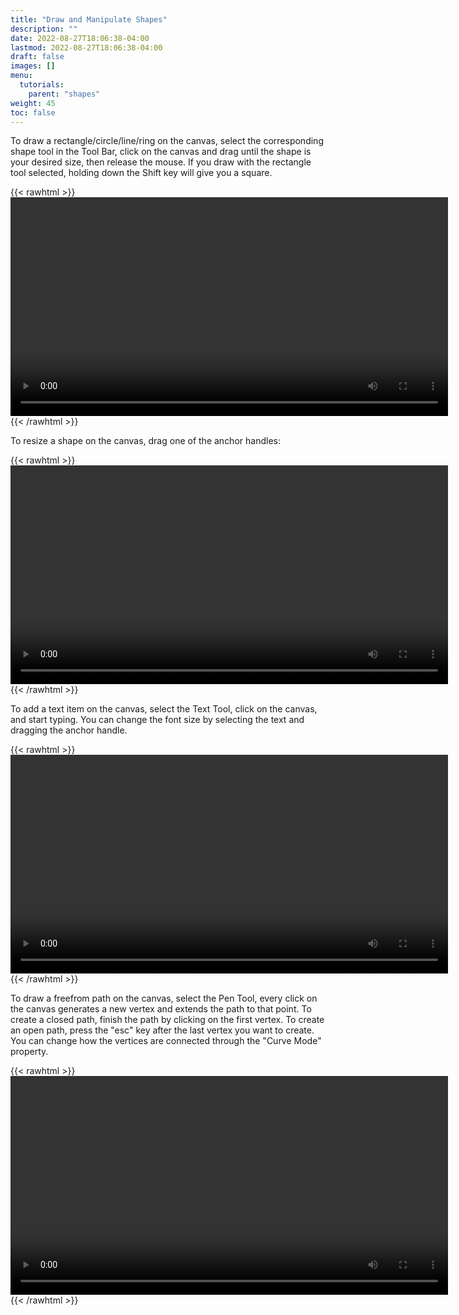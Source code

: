```yaml
---
title: "Draw and Manipulate Shapes"
description: ""
date: 2022-08-27T18:06:38-04:00
lastmod: 2022-08-27T18:06:38-04:00
draft: false
images: []
menu:
  tutorials:
    parent: "shapes"
weight: 45
toc: false
---
```


To draw a rectangle/circle/line/ring on the canvas, select the corresponding shape tool in the Tool Bar, click on the canvas and drag until the shape is your desired size, then release the mouse. If you draw with the rectangle tool selected, holding down the Shift key will give you a square.

{{< rawhtml >}} 
<video width=700px class="tutorial-video" controls>
    <source src="/videos/draw.mov" type="video/mp4">
    Your browser does not support the video tag.  
</video>
{{< /rawhtml >}}


<!-- ; if you draw with the ellipse tool selected, holding down the Shift key will give you a circle. -->
To resize a shape on the canvas, drag one of the anchor handles:

{{< rawhtml >}} 
<video width=700px class="tutorial-video" controls>
    <source src="/videos/resize.mov" type="video/mp4">
    Your browser does not support the video tag.  
</video>
{{< /rawhtml >}}

To add a text item on the canvas, select the Text Tool, click on the canvas, and start typing. You can change the font size by selecting the text and dragging the anchor handle. 

{{< rawhtml >}} 
<video width=700px class="tutorial-video" controls>
    <source src="/videos/text.mov" type="video/mp4">
    Your browser does not support the video tag.  
</video>
{{< /rawhtml >}}

To draw a freefrom path on the canvas, select the Pen Tool, every click on the canvas generates a new vertex and extends the path to that point. To create a closed path, finish the path by clicking on the first vertex. To create an open path, press the "esc" key after the last vertex you want to create. You can change how the vertices are connected through the "Curve Mode" property.

{{< rawhtml >}} 
<video width=700px class="tutorial-video" controls>
    <source src="/videos/path.mov" type="video/mp4">
    Your browser does not support the video tag.  
</video>
{{< /rawhtml >}}